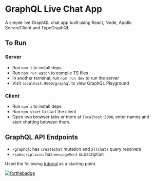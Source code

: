 # GraphQL Live Chat App
A simple live GraphQL chat app built using React, Node, Apollo Server/Client and TypeGraphQL.

## To Run
### Server
- Run `npm i` to install deps
- Run `npm run watch` to compile TS files
- In another terminal, run `npm run dev` to run the server
- Visit `localhost:9000/graphql` to view GraphQL Playground

### Client
- Run `npm i` to install deps
- Run `npm start` to start the client
- Open two browser tabs or more at `localhost:3000`, enter names and start chatting between them.

## GraphQL API Endpoints
- `/graphql`: has `createChat` mutation and `allChats` query resolvers
- `/subscriptions`: has `messageSent` subscription

Used the following [tutorial](https://dev.to/dsckiitdev/build-a-chat-app-with-graphql-subscriptions-typescript-part-3-30dd) as a starting point.

[![forthebadge](https://forthebadge.com/images/badges/made-with-typescript.svg)](https://forthebadge.com)